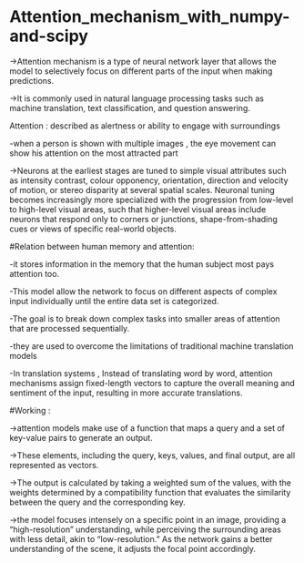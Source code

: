 # Attention_mechanism_with_numpy-and-scipy

->Attention mechanism is a type of neural network layer that allows the model to selectively focus on different parts of the input when making predictions.

->It is commonly used in natural language processing tasks such as machine translation, text classification, and question answering.

Attention : described as alertness or ability to engage with surroundings

-when a person is shown with multiple images , the eye movement can show his attention on the most attracted part 

->Neurons at the earliest stages are tuned to simple visual attributes such as intensity contrast, colour opponency, orientation, direction and velocity of motion, or stereo disparity at several spatial scales. Neuronal tuning becomes increasingly more specialized with the progression from low-level to high-level visual areas, such that higher-level visual areas include neurons that respond only to corners or junctions, shape-from-shading cues or views of specific real-world objects.

#Relation between human memory and attention:

-it stores information in the memory that the human subject most pays attention too.

-This model allow the network to focus on different aspects of complex input individually until the entire data set is categorized. 

-The goal is to break down complex tasks into smaller areas of attention that are processed sequentially. 

-they are used to overcome the limitations of traditional machine translation models 

-In  translation systems , Instead of translating word by word, attention mechanisms assign fixed-length vectors to capture the overall meaning and sentiment of the input, resulting in more accurate translations.

#Working :

->attention models make use of a function that maps a query and a set of key-value pairs to generate an output. 

->These elements, including the query, keys, values, and final output, are all represented as vectors. 

->The output is calculated by taking a weighted sum of the values, with the weights determined by a compatibility function that evaluates the similarity between the query and the corresponding key.

->the model focuses intensely on a specific point in an image, providing a “high-resolution” understanding, while perceiving the surrounding areas with less detail, akin to “low-resolution.” As the network gains a better understanding of the scene, it adjusts the focal point accordingly.

